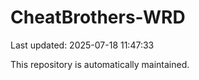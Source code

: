 # CheatBrothers-WRD

Last updated: 2025-07-18 11:47:33

This repository is automatically maintained.
